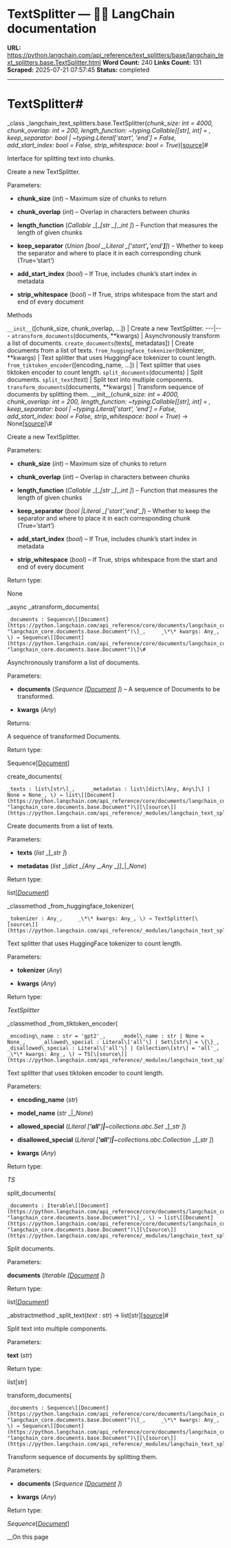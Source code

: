 # TextSplitter — 🦜🔗 LangChain  documentation

**URL:** https://python.langchain.com/api_reference/text_splitters/base/langchain_text_splitters.base.TextSplitter.html
**Word Count:** 240
**Links Count:** 131
**Scraped:** 2025-07-21 07:57:45
**Status:** completed

---

# TextSplitter\#

_class _langchain\_text\_splitters.base.TextSplitter\(_chunk\_size: int = 4000, chunk\_overlap: int = 200, length\_function: ~typing.Callable\[\[str\], int\] = <built-in function len>, keep\_separator: bool | ~typing.Literal\['start', 'end'\] = False, add\_start\_index: bool = False, strip\_whitespace: bool = True_\)[\[source\]](https://python.langchain.com/api_reference/_modules/langchain_text_splitters/base.html#TextSplitter)\#     

Interface for splitting text into chunks.

Create a new TextSplitter.

Parameters:     

  * **chunk\_size** \(_int_\) – Maximum size of chunks to return

  * **chunk\_overlap** \(_int_\) – Overlap in characters between chunks

  * **length\_function** \(_Callable_ _\[__\[__str_ _\]__,__int_ _\]_\) – Function that measures the length of given chunks

  * **keep\_separator** \(_Union_ _\[__bool_ _,__Literal_ _\[__'start'__,__'end'__\]__\]_\) – Whether to keep the separator and where to place it in each corresponding chunk \(True=’start’\)

  * **add\_start\_index** \(_bool_\) – If True, includes chunk’s start index in metadata

  * **strip\_whitespace** \(_bool_\) – If True, strips whitespace from the start and end of every document

Methods

`__init__`\(\[chunk\_size, chunk\_overlap, ...\]\) | Create a new TextSplitter.   ---|---   `atransform_documents`\(documents, \*\*kwargs\) | Asynchronously transform a list of documents.   `create_documents`\(texts\[, metadatas\]\) | Create documents from a list of texts.   `from_huggingface_tokenizer`\(tokenizer, \*\*kwargs\) | Text splitter that uses HuggingFace tokenizer to count length.   `from_tiktoken_encoder`\(\[encoding\_name, ...\]\) | Text splitter that uses tiktoken encoder to count length.   `split_documents`\(documents\) | Split documents.   `split_text`\(text\) | Split text into multiple components.   `transform_documents`\(documents, \*\*kwargs\) | Transform sequence of documents by splitting them.      \_\_init\_\_\(_chunk\_size: int = 4000, chunk\_overlap: int = 200, length\_function: ~typing.Callable\[\[str\], int\] = <built-in function len>, keep\_separator: bool | ~typing.Literal\['start', 'end'\] = False, add\_start\_index: bool = False, strip\_whitespace: bool = True_\) → None[\[source\]](https://python.langchain.com/api_reference/_modules/langchain_text_splitters/base.html#TextSplitter.__init__)\#     

Create a new TextSplitter.

Parameters:     

  * **chunk\_size** \(_int_\) – Maximum size of chunks to return

  * **chunk\_overlap** \(_int_\) – Overlap in characters between chunks

  * **length\_function** \(_Callable_ _\[__\[__str_ _\]__,__int_ _\]_\) – Function that measures the length of given chunks

  * **keep\_separator** \(_bool_ _|__Literal_ _\[__'start'__,__'end'__\]_\) – Whether to keep the separator and where to place it in each corresponding chunk \(True=’start’\)

  * **add\_start\_index** \(_bool_\) – If True, includes chunk’s start index in metadata

  * **strip\_whitespace** \(_bool_\) – If True, strips whitespace from the start and end of every document

Return type:     

None

_async _atransform\_documents\(

    _documents : Sequence\[[Document](https://python.langchain.com/api_reference/core/documents/langchain_core.documents.base.Document.html#langchain_core.documents.base.Document "langchain_core.documents.base.Document")\]_,     _\*\* kwargs: Any_, \) → Sequence\[[Document](https://python.langchain.com/api_reference/core/documents/langchain_core.documents.base.Document.html#langchain_core.documents.base.Document "langchain_core.documents.base.Document")\]\#     

Asynchronously transform a list of documents.

Parameters:     

  * **documents** \(_Sequence_ _\[_[_Document_](https://python.langchain.com/api_reference/core/documents/langchain_core.documents.base.Document.html#langchain_core.documents.base.Document "langchain_core.documents.base.Document") _\]_\) – A sequence of Documents to be transformed.

  * **kwargs** \(_Any_\)

Returns:     

A sequence of transformed Documents.

Return type:     

Sequence\[[Document](https://python.langchain.com/api_reference/core/documents/langchain_core.documents.base.Document.html#langchain_core.documents.base.Document "langchain_core.documents.base.Document")\]

create\_documents\(

    _texts : list\[str\]_,     _metadatas : list\[dict\[Any, Any\]\] | None = None_, \) → list\[[Document](https://python.langchain.com/api_reference/core/documents/langchain_core.documents.base.Document.html#langchain_core.documents.base.Document "langchain_core.documents.base.Document")\][\[source\]](https://python.langchain.com/api_reference/_modules/langchain_text_splitters/base.html#TextSplitter.create_documents)\#     

Create documents from a list of texts.

Parameters:     

  * **texts** \(_list_ _\[__str_ _\]_\)

  * **metadatas** \(_list_ _\[__dict_ _\[__Any_ _,__Any_ _\]__\]__|__None_\)

Return type:     

list\[[_Document_](https://python.langchain.com/api_reference/core/documents/langchain_core.documents.base.Document.html#langchain_core.documents.base.Document "langchain_core.documents.base.Document")\]

_classmethod _from\_huggingface\_tokenizer\(

    _tokenizer : Any_,     _\*\* kwargs: Any_, \) → TextSplitter[\[source\]](https://python.langchain.com/api_reference/_modules/langchain_text_splitters/base.html#TextSplitter.from_huggingface_tokenizer)\#     

Text splitter that uses HuggingFace tokenizer to count length.

Parameters:     

  * **tokenizer** \(_Any_\)

  * **kwargs** \(_Any_\)

Return type:     

_TextSplitter_

_classmethod _from\_tiktoken\_encoder\(

    _encoding\_name : str = 'gpt2'_,     _model\_name : str | None = None_,     _allowed\_special : Literal\['all'\] | Set\[str\] = \{\}_,     _disallowed\_special : Literal\['all'\] | Collection\[str\] = 'all'_,     _\*\* kwargs: Any_, \) → TS[\[source\]](https://python.langchain.com/api_reference/_modules/langchain_text_splitters/base.html#TextSplitter.from_tiktoken_encoder)\#     

Text splitter that uses tiktoken encoder to count length.

Parameters:     

  * **encoding\_name** \(_str_\)

  * **model\_name** \(_str_ _|__None_\)

  * **allowed\_special** \(_Literal_ _\[__'all'__\]__|__~collections.abc.Set_ _\[__str_ _\]_\)

  * **disallowed\_special** \(_Literal_ _\[__'all'__\]__|__~collections.abc.Collection_ _\[__str_ _\]_\)

  * **kwargs** \(_Any_\)

Return type:     

_TS_

split\_documents\(

    _documents : Iterable\[[Document](https://python.langchain.com/api_reference/core/documents/langchain_core.documents.base.Document.html#langchain_core.documents.base.Document "langchain_core.documents.base.Document")\]_, \) → list\[[Document](https://python.langchain.com/api_reference/core/documents/langchain_core.documents.base.Document.html#langchain_core.documents.base.Document "langchain_core.documents.base.Document")\][\[source\]](https://python.langchain.com/api_reference/_modules/langchain_text_splitters/base.html#TextSplitter.split_documents)\#     

Split documents.

Parameters:     

**documents** \(_Iterable_ _\[_[_Document_](https://python.langchain.com/api_reference/core/documents/langchain_core.documents.base.Document.html#langchain_core.documents.base.Document "langchain_core.documents.base.Document") _\]_\)

Return type:     

list\[[_Document_](https://python.langchain.com/api_reference/core/documents/langchain_core.documents.base.Document.html#langchain_core.documents.base.Document "langchain_core.documents.base.Document")\]

_abstractmethod _split\_text\(_text : str_\) → list\[str\][\[source\]](https://python.langchain.com/api_reference/_modules/langchain_text_splitters/base.html#TextSplitter.split_text)\#     

Split text into multiple components.

Parameters:     

**text** \(_str_\)

Return type:     

list\[str\]

transform\_documents\(

    _documents : Sequence\[[Document](https://python.langchain.com/api_reference/core/documents/langchain_core.documents.base.Document.html#langchain_core.documents.base.Document "langchain_core.documents.base.Document")\]_,     _\*\* kwargs: Any_, \) → Sequence\[[Document](https://python.langchain.com/api_reference/core/documents/langchain_core.documents.base.Document.html#langchain_core.documents.base.Document "langchain_core.documents.base.Document")\][\[source\]](https://python.langchain.com/api_reference/_modules/langchain_text_splitters/base.html#TextSplitter.transform_documents)\#     

Transform sequence of documents by splitting them.

Parameters:     

  * **documents** \(_Sequence_ _\[_[_Document_](https://python.langchain.com/api_reference/core/documents/langchain_core.documents.base.Document.html#langchain_core.documents.base.Document "langchain_core.documents.base.Document") _\]_\)

  * **kwargs** \(_Any_\)

Return type:     

_Sequence_\[[_Document_](https://python.langchain.com/api_reference/core/documents/langchain_core.documents.base.Document.html#langchain_core.documents.base.Document "langchain_core.documents.base.Document")\]

__On this page